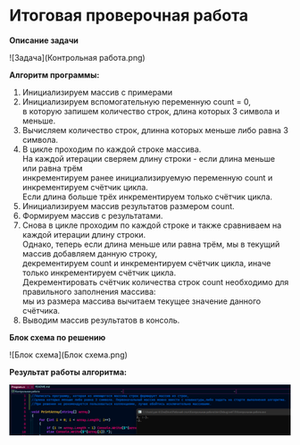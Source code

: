 # Итоговая проверочная работа

**Описание задачи**

![Задача](Контрольная работа.png)

**Алгоритм программы:**

1. Инициализируем массив с примерами  
2. Инициализируем вспомогательную переменную count = 0,  
в которую запишем количество строк, длина которых 3 символа и меньше.  
3. Вычисляем количество строк, длинна которых меньше либо равна 3 символа.  
4. В цикле проходим по каждой строке массива.  
На каждой итерации сверяем длину строки - если длина меньше или равна трём  
инкрементируем ранее инициализируемую переменную count и инкрементируем счётчик цикла.  
Если длина больше трёх инкрементируем только счётчик цикла.  
5. Инициализируем массив результатов размером count.  
6. Формируем массив с результатами.  
7. Снова в цикле проходим по каждой строке и также сравниваем на каждой итерации длину строки.  
Однако, теперь если длина меньше или равна трём, мы в текущий массив добавляем данную строку,  
декрементируем count и инкрементируем счётчик цикла, иначе только инкрементируем счётчик цикла.  
Декрементировать счётчик количества строк count необходимо для правильного заполнения массива:  
мы из размера массива вычитаем текущее значение данного счётчика.  
8. Выводим массив результатов в консоль.  

**Блок схема по решению**

![Блок схема](Блок схема.png)

**Результат работы алгоритма:**

![Результат](Результат.png)